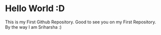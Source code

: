 # Hello World :D
This is my First Github Repository.
Good to see you on my First Repository.
By the way I am Sriharsha :)
